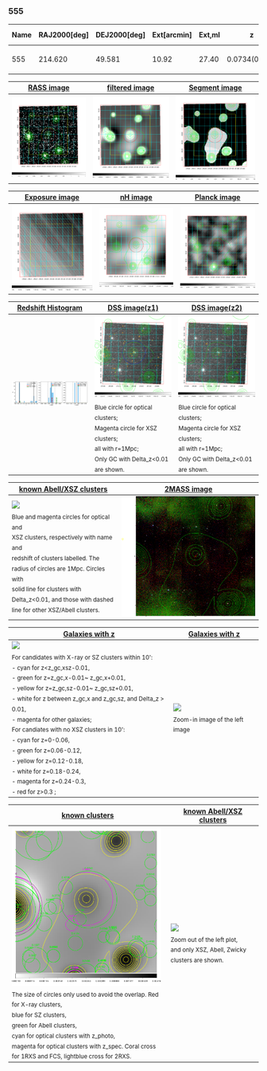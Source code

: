 <div STYLE="page-break-after: always;"></div>

### 555

|Name|RAJ2000[deg]|DEJ2000[deg] |Ext[arcmin]| Ext,ml | z | z_src| C|GC(XSZ,Delta_z<0.01)| GC(OPT,Delta_z<0.01)|GC| R_sig[arcmin] | R500[arcmin] | R500[Mpc]| CRsig[c/s] | CR500[c/s] |L500[1E44 erg/s]|F500[1E-12 erg/s/cm^2]| M500[1E14 Msun]|Tx[keV]|Cnt_sig|Beta|Rc[arcmin]|Comment|Alias|
|---|---|---|---|---|---|------|---|--------|---------|----------|---|---|---|---|---|---|---|---|---|---|---|---|---|---|
|555| 214.620| 49.581| 10.92| 27.40| 0.0734(0.005)| z1, z_xsz| B| F20| N| F20, N, W| 10.262| 6.295| 0.527| 0.032(0.023)| 0.034(0.021)| 0.068(0.039)| 0.515(0.295)| 0.45(0.13)| 1.33(0.25)| 37.5| 0.832(-0.167+0.119)| 2.240(-0.983+0.824)| -| t466|

|[RASS image](../image/555/555_img.pdf)|[filtered image](../image/555/555_fil.pdf)|[Segment image](../image/555/555_seg.pdf)|
|-------------------|--------------------|-------------------|
| <img src="../image/555/555_img.png" width="300">  | <img src="../image/555/555_fil.png" width="300">   | <img src="../image/555/555_seg.png" width="300">  |

|[Exposure image](../image/555/555_mex.pdf)| [nH image](../image/555/555_nh.pdf)| [Planck image](../image/555/555_p.pdf)|
|-------------------|--------------------|-------------------|
|<img src="../image/555/555_mex.png" width="300">   | <img src="../image/555/555_nh.png" width="300">    | <img src="../image/555/555_p.png" width="300"> |

|[Redshift Histogram](../image/555/555_zg.pdf) | [DSS image(z1)](../image/555/555_dss_z1.pdf)      |  [DSS image(z2)](../image/555/555_dss_z2.pdf)    |
|-------------------|--------------------|-------------------|
|<img src="../image/555/555_zg.png" width="300"> |<img src="../image/555/555_dss_z1.png" width="300"> <sub><br>Blue circle for optical clusters; <br>Magenta circle for XSZ clusters; <br>all with r=1Mpc; <br>Only GC with Delta_z<0.01 are shown. </sub>| <img src="../image/555/555_dss_z2.png" width="300"><sub><br>Blue circle for optical clusters; <br>Magenta circle for XSZ clusters; <br>all with r=1Mpc; <br>Only GC with Delta_z<0.01 are shown. </sub> |

|[known Abell/XSZ clusters](../image/555/555_m.pdf) | [2MASS image](../image/555/555_2mass.pdf)      |
|-------------------|-------------------|
|<img src=../image/555/555_m.png width="300"> <br><sub>Blue and magenta circles for optical and <br>XSZ clusters, respectively with name and <br>redshift of clusters labelled. The <br>radius of circles are 1Mpc. Circles with <br>solid line for clusters with <br>Delta_z<0.01, and those with dashed <br>line for other XSZ/Abell clusters.        </sub>|<img src="../image/555/555_2mass.png" width="300">  |

|[Galaxies with z](../image/555/555_opt_ned.pdf) |[Galaxies with z](../image/555/555_opt_ned_zoom.pdf) |
|-------------------|-------------------|
| <img src=../image/555/555_opt_ned.png width="300"> <br><sub> For candidates with X-ray or SZ clusters within 10': <br> - cyan for z<z_gc,xsz-0.01, <br> - green for z=z_gc,x-0.01~ z_gc,x+0.01, <br> - yellow for z=z_gc,sz-0.01~ z_gc,sz+0.01, <br> - white for z between z_gc,x and z_gc,sz, and Delta_z > 0.01, <br> - magenta for other galaxies; <br>For candiates with no XSZ clusters in 10': <br> - cyan for z=0-0.06, <br> - green for z=0.06-0.12, <br> - yellow for z=0.12-0.18, <br> - white for z=0.18-0.24, <br> - magenta for z=0.24-0.3, <br> - red for z>0.3 ;  </sub>|<img src=../image/555/555_opt_ned_zoom.png width="300">  <br><sub> Zoom-in image of the left image</sub>|

|[known clusters](../image/555/555_gc.pdf) |[known Abell/XSZ clusters](../image/555/555_gc_large.pdf) |
|-------------------|-------------------|
| <img src=../image/555/555_gc.png width="300"> <br><sub> The size of circles only used to avoid the overlap. Red for X-ray clusters, <br> blue for SZ clusters, <br> green for Abell clusters, <br> cyan for optical clusters with z_photo, <br> magenta for optical clusters with z_spec. Coral cross for 1RXS and FCS, lightblue cross for 2RXS. </sub>|<img src=../image/555/555_gc_large.png width="300"> <br><sub> Zoom out of the left plot, <br> and only XSZ, Abell, Zwicky clusters are shown. </sub> |



